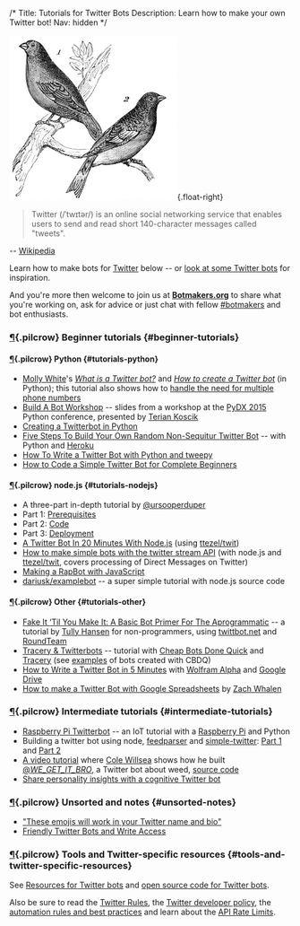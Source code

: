 /*
Title: Tutorials for Twitter Bots
Description: Learn how to make your own Twitter bot!
Nav: hidden
*/

![Tweet, tweet](/content/images/illustrations/brambling-greenfinch.jpg){.float-right}

> Twitter (/ˈtwɪtər/) is an online social networking service that enables users to send and read short 140-character messages called "tweets".

-- [Wikipedia](https://en.wikipedia.org/wiki/Twitter)

Learn how to make bots for [Twitter](https://twitter.com/) below -- or [look at some Twitter bots](/tag/twitterbot) for inspiration.

And you're more then welcome to join us at [**Botmakers.org**](https://botmakers.org/) to share what you're working on, ask for advice or just chat with fellow [#botmakers](https://twitter.com/search?q=%23botmakers) and bot enthusiasts.

### [¶](#beginner-tutorials){.pilcrow} Beginner tutorials {#beginner-tutorials}

#### [¶](#tutorials-python){.pilcrow} Python {#tutorials-python}

- [Molly White](https://twitter.com/molly0x57)'s *[What is a Twitter bot?](http://blog.mollywhite.net/twitter-bots-pt1/)* and *[How to create a Twitter bot](http://blog.mollywhite.net/twitter-bots-pt2/)* (in Python); this tutorial also shows how to [handle the need for multiple phone numbers](http://blog.mollywhite.net/twitter-bots-pt2/#createthetwitterapp)
- [Build A Bot Workshop](https://tpinecone.gitbooks.io/build-a-bot-workshop/content/index.html) -- slides from a workshop at the [PyDX 2015](/events/#pydx2015) Python conference, presented by [Terian Koscik](https://twitter.com/spine_cone) 
- [Creating a Twitterbot in Python](http://verythorough.tumblr.com/post/101348170234/creating-a-twitterbot-in-python)
- [Five Steps To Build Your Own Random Non-Sequitur Twitter Bot](http://readwrite.com/2014/06/20/random-non-sequitur-twitter-bot-instructions?_escaped_fragment_=) -- with Python and [Heroku](https://www.heroku.com/)
- [How To Write a Twitter Bot with Python and tweepy](http://www.dototot.com/how-to-write-a-twitter-bot-with-python-and-tweepy/)
- [How to Code a Simple Twitter Bot for Complete Beginners](https://medium.com/@sarahnadia/how-to-code-a-simple-twitter-bot-for-complete-beginners-36e37231e67d)


#### [¶](#tutorials-nodejs){.pilcrow} node.js {#tutorials-nodejs}

- A three-part in-depth tutorial by [@ursooperduper](https://twitter.com/ursooperduper)
 - Part 1: [Prerequisites](https://ursooperduper.github.io/2014/10/27/twitter-bot-with-node-js-part-1.html)
 - Part 2: [Code](https://ursooperduper.github.io/2014/10/28/twitter-bot-with-node-js-part-2.html)
 - Part 3: [Deployment](https://ursooperduper.github.io/2014/11/03/twitter-bot-with-node-js-part-3.html)
- [A Twitter Bot In 20 Minutes With Node.js](http://www.apcoder.com/2013/10/03/twitter-bot-20-minutes-node-js/) (using [ttezel/twit](https://github.com/ttezel/twit))
- [How to make simple bots with the twitter stream API](http://thealphanerd.io/blog/what-exactly-is-talkpaybot-how-to-make-simple-bots-with-the-twitter-stream-api/) (with node.js and [ttezel/twit](https://github.com/ttezel/twit), covers processing of Direct Messages on Twitter)
- [Making a RapBot with JavaScript](https://bocoup.com/weblog/making-a-rapbot/)
- [dariusk/examplebot](https://github.com/dariusk/examplebot) -- a super simple tutorial with node.js source code

#### [¶](#tutorials-other){.pilcrow} Other {#tutorials-other}
- [Fake It ‘Til You Make It: A Basic Bot Primer For The Aprogrammatic](http://blog.tullyhansen.com/post/62774813528/fake-it-til-you-make-it-a-basic-bot-primer-for) -- a tutorial by [Tully Hansen](https://twitter.com/tullyhansen) for non-programmers, using [twittbot.net](http://twittbot.net/) and [RoundTeam](https://roundteam.co/)
- [Tracery & Twitterbots](http://cmuems.com/2015b/tracery-twitterbots/) -- tutorial with [Cheap Bots Done Quick](http://cheapbotsdonequick.com/) and [Tracery](http://www.brightspiral.com/) (see [examples](/tag/cheapbotsdonequick) of bots created with CBDQ)
- [How to Write a Twitter Bot in 5 Minutes](http://www.labnol.org/internet/write-twitter-bot/27902/) with [Wolfram Alpha](http://products.wolframalpha.com/api/) and [Google Drive](https://www.google.com/drive/)
- [How to make a Twitter Bot with Google Spreadsheets](http://www.zachwhalen.net/posts/how-to-make-a-twitter-bot-with-google-spreadsheets-version-04/) by [Zach Whalen](http://www.twitter.com/zachwhalen)



### [¶](#intermediate-tutorials){.pilcrow} Intermediate tutorials {#intermediate-tutorials}

- [Raspberry Pi Twitterbot](http://www.instructables.com/id/Raspberry-Pi-Twitterbot/) -- an IoT tutorial with a [Raspberry Pi](https://www.raspberrypi.org/) and Python
- Building a twitter bot using node, [feedparser](https://www.npmjs.com/package/feedparser) and [simple-twitter](https://www.npmjs.com/package/simple-twitter): [Part 1](https://www.hughrundle.net/2015/07/16/building-a-twitter-bot-using-node-feedparser-and-simple-twitter-part-1/) and [Part 2](https://www.hughrundle.net/2015/07/18/building-a-twitter-bot-part-2-its-aliiiive/)
- [A video tutorial](https://vimeo.com/139794441) where [Cole Willsea](https://twitter.com/colewillsea) shows how he built [@_WE_GET_IT_BRO_](https://twitter.com/_WE_GET_IT_BRO_), a Twitter bot about weed, [source code](https://github.com/coleww/we-get-it-you-smoke-weed)
- [Share personality insights with a cognitive Twitter bot](http://www.ibm.com/developerworks/library/cc-twitter-bot-personality-insights-nodered-bluemix-trs/index.html)


### [¶](#unsorted-notes){.pilcrow} Unsorted and notes {#unsorted-notes}

- ["These emojis will work in your Twitter name and bio"](https://www.emojibase.com/emojis-on-twitter)
- [Friendly Twitter Bots and Write Access](http://dghubble.com/blog/posts/twitter-app-write-access-and-bots/)

### [¶](#tools-and-twitter-specific-resources){.pilcrow} Tools and Twitter-specific resources {#tools-and-twitter-specific-resources}
See [Resources for Twitter bots](/resources/twitterbots) and [open source code for Twitter bots](/tag/twitter+opensource).

Also be sure to read the [Twitter Rules](https://support.twitter.com/articles/18311-the-twitter-rules#), the [Twitter developer policy](https://dev.twitter.com/overview/terms/policy), the [automation rules and best practices](https://support.twitter.com/articles/76915-automation-rules-and-best-practices) and learn about the [API Rate Limits](https://dev.twitter.com/rest/public/rate-limits).
